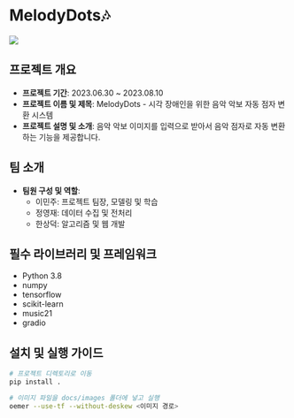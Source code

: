 # MelodyDots🎶

<p align="left">
  <img src="https://github.com/pingpeng1017/MelodyDots/assets/97069558/306d898c-a4fb-4ad7-b3ab-e5d3ef83ecb0">
</p>

## 프로젝트 개요

- **프로젝트 기간**: 2023.06.30 ~ 2023.08.10
- **프로젝트 이름 및 제목**: MelodyDots - 시각 장애인을 위한 음악 악보 자동 점자 변환 시스템
- **프로젝트 설명 및 소개**: 음악 악보 이미지를 입력으로 받아서 음악 점자로 자동 변환하는 기능을 제공합니다.

## 팀 소개

- **팀원 구성 및 역할**:
  - 이민주: 프로젝트 팀장, 모델링 및 학습
  - 정영재: 데이터 수집 및 전처리
  - 한상덕: 알고리즘 및 웹 개발

## 필수 라이브러리 및 프레임워크

- Python 3.8
- numpy
- tensorflow
- scikit-learn
- music21
- gradio

## 설치 및 실행 가이드

```bash
# 프로젝트 디렉토리로 이동
pip install .

# 이미지 파일을 docs/images 폴더에 넣고 실행
oemer --use-tf --without-deskew <이미지 경로>
